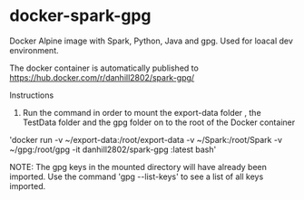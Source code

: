 # docker-spark-gpg
Docker Alpine image with Spark, Python, Java and gpg. Used for loacal dev environment.

The docker container is automatically published to https://hub.docker.com/r/danhill2802/spark-gpg/

Instructions


1. Run the command in order to mount the export-data folder , the TestData folder and the gpg folder on to the root of the Docker container

'docker run -v ~/export-data:/root/export-data -v ~/Spark:/root/Spark -v ~/gpg:/root/gpg -it danhill2802/spark-gpg :latest bash'


NOTE: The gpg keys in the mounted directory will have already been imported. Use the command 'gpg --list-keys' to see a list of all keys imported.




